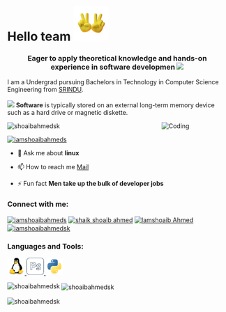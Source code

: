 
<h1 align="">Hello team <img src="https://raw.githubusercontent.com/yaseensec/yaseensec/master/v.gif" width="80px"></h1>


<h3 align="center">Eager to apply theoretical knowledge and hands-on experience in software developmen <img src="https://camo.githubusercontent.com/c1dcb74cc1c1835b1d716f5051499a2814c683c806b15f04b0eba492863703e9/68747470733a2f2f63646e2e6472696262626c652e636f6d2f75736572732f3733303730332f73637265656e73686f74732f363538313234332f6176656e746f2e676966" width="30px"></h3>

I am a  Undergrad pursuing Bachelors in Technology in Computer Science Engineering from [SRINDU](https://sriindu.ac.in///sriindu/). <br><br>
<img src="https://github.com/rudrabarad/rudrabarad/blob/master/Assets/Developer.gif" width="50"> **Software**  is typically stored on an external long-term memory device such as a hard drive or magnetic diskette. <br>




<img align="right" alt="Coding" width="150" src="https://camo.githubusercontent.com/c1dcb74cc1c1835b1d716f5051499a2814c683c806b15f04b0eba492863703e9/68747470733a2f2f63646e2e6472696262626c652e636f6d2f75736572732f3733303730332f73637265656e73686f74732f363538313234332f6176656e746f2e676966">

<p align="left"> <img src="https://komarev.com/ghpvc/?username=shoaibahmedsk&label=Profile%20views&color=0e75b6&style=flat" alt="shoaibahmedsk" /> </p>

<p align="left"> <a href="https://twitter.com/iamshoaibahmeds" target="blank"><img src="https://img.shields.io/twitter/follow/iamshoaibahmeds?logo=twitter&style=for-the-badge" alt="iamshoaibahmeds" /></a> </p>

- 💬 Ask me about **linux**

- 📫 How to reach me [Mail](mailto:shaikshoaib8919@gmail.com)

- ⚡ Fun fact **Men take up the bulk of developer jobs**

<h3 align="left">Connect with me:</h3>
<p align="left">
<a href="https://twitter.com/iamshoaibahmeds" target="blank"><img align="center" src="https://raw.githubusercontent.com/rahuldkjain/github-profile-readme-generator/master/src/images/icons/Social/twitter.svg" alt="iamshoaibahmeds" height="30" width="40" /></a>
<a href="https://www.linkedin.com/in/shaik-shoaib-ahmed-28a736230/" target="blank"><img align="center" src="https://raw.githubusercontent.com/rahuldkjain/github-profile-readme-generator/master/src/images/icons/Social/linked-in-alt.svg" alt="shaik shoaib ahmed" height="30" width="40" /></a>
<a href="https://fb.com/iamshoaib ahmed" target="blank"><img align="center" src="https://raw.githubusercontent.com/rahuldkjain/github-profile-readme-generator/master/src/images/icons/Social/facebook.svg" alt="Iamshoaib Ahmed" height="30" width="40" /></a>
<a href="https://instagram.com/skshoaibahmed_" target="blank"><img align="center" src="https://raw.githubusercontent.com/rahuldkjain/github-profile-readme-generator/master/src/images/icons/Social/instagram.svg" alt="iamshoaibahmedsk" height="30" width="40" /></a>
</p>

<h3 align="left">Languages and Tools:</h3>
<p align="left"> <a href="https://www.linux.org/" target="_blank" rel="noreferrer"> <img src="https://raw.githubusercontent.com/devicons/devicon/master/icons/linux/linux-original.svg" alt="linux" width="40" height="40"/> </a> <a href="https://www.photoshop.com/en" target="_blank" rel="noreferrer"> <img src="https://raw.githubusercontent.com/devicons/devicon/master/icons/photoshop/photoshop-line.svg" alt="photoshop" width="40" height="40"/> </a> <a href="https://www.python.org" target="_blank" rel="noreferrer"> <img src="https://raw.githubusercontent.com/devicons/devicon/master/icons/python/python-original.svg" alt="python" width="40" height="40"/> </a> </p>

<p><img align="left" src="https://github-readme-stats.vercel.app/api/top-langs?username=shoaibahmedsk&show_icons=true&locale=en&layout=compact" alt="shoaibahmedsk" /></p>

<p>&nbsp;<img align="center" src="https://github-readme-stats.vercel.app/api?username=shoaibahmedsk&show_icons=true&locale=en" alt="shoaibahmedsk" /></p>

<p><img align="center" src="https://github-readme-streak-stats.herokuapp.com/?user=shoaibahmedsk&" alt="shoaibahmedsk" /></p>







